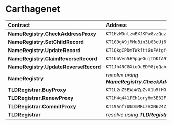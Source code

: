 # Carthagenet

| Contract | Address | BCD |
| :--- | :--- | :--- |
| **NameRegistry.CheckAddressProxy** | `KT1HzWDntzwBXJKPaGvzQuziwVtcZkyvtqjp` | [🔗](https://better-call.dev/carthagenet/KT1HzWDntzwBXJKPaGvzQuziwVtcZkyvtqjp) |
| **NameRegistry.SetChildRecord** | `KT1G9gA9jMMuBin3LG3eUj6cAvLiy2xi6LPH` | [🔗](https://better-call.dev/carthagenet/KT1G9gA9jMMuBin3LG3eUj6cAvLiy2xi6LPH) |
| **NameRegistry.UpdateRecord** | `KT1QkgCPDmTWkfttGuFAtgfdvQkm2PkTdMYR` | [🔗](https://better-call.dev/carthagenet/KT1QkgCPDmTWkfttGuFAtgfdvQkm2PkTdMYR) |
| **NameRegistry.ClaimReverseRecord** | `KT1UbVen5H9pgeGujtDKfA9YwYN42MBzomSN` | [🔗](https://better-call.dev/carthagenet/KT1UbVen5H9pgeGujtDKfA9YwYN42MBzomSN) |
| **NameRegistry.UpdateReverseRecord** | `KT1Jh4NCGXiuDcEDYGjqQabdjFe5LPyA1oRo` | [🔗](https://better-call.dev/carthagenet/KT1Jh4NCGXiuDcEDYGjqQabdjFe5LPyA1oRo) |
| **NameRegistry** | _resolve using **NameRegistry.CheckAddressProxy**_ | \_\_[🔗](https://better-call.dev/carthagenet/KT1HzWDntzwBXJKPaGvzQuziwVtcZkyvtqjp) |
| **TLDRegistrar.BuyProxy** | `KT1L2nZ5EWpWZpZvU1b5fHGcEvcPS67DxqHL` | [🔗](https://better-call.dev/carthagenet/KT1L2nZ5EWpWZpZvU1b5fHGcEvcPS67DxqHL) |
| **TLDRegistrar.RenewProxy** | `KT1H4q441PEh1oryHm5E32Fn3NTBCYkmC5W7` | [🔗](https://better-call.dev/carthagenet/KT1H4q441PEh1oryHm5E32Fn3NTBCYkmC5W7) |
| **TLDRegistrar.CommitProxy** | `KT19Anf7UUDmMRLzAXN624Z8gWe5KhVPp7vT` | [🔗](https://better-call.dev/carthagenet/KT19Anf7UUDmMRLzAXN624Z8gWe5KhVPp7vT) |
| **TLDRegistrar** | _resolve using **TLDRegistrar.BuyProxy**_ | [🔗](https://better-call.dev/carthagenet/KT1G6LK6iavaWsAHTmTy3zPAF5N8qN3RLHM4) |

